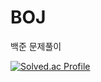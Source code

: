 # BOJ

백준 문제풀이

[![Solved.ac Profile](http://mazassumnida.wtf/api/v2/generate_badge?boj=raae7742)](https://solved.ac/raae7742/)
